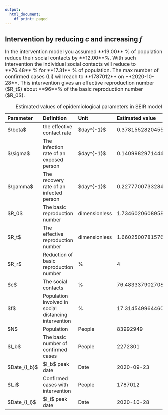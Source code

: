 ```yaml
---
output:
  html_document:
    df_print: paged
---
```




## Intervention by reducing $c$ and increasing $f$ 
<font size="3">
In the intervention model you assumed **19.00** % of population reduce their social contacts by **12.00**%. With such intervention the individual social contacts will reduce  to **76.48** % for **17.31** % of population. The max number of confirmed cases (I.i) will reach to **1787012** on **2020-10-28**. This intervention gives an effective reproduction number ($R_t$) about **96**% of the basic reproduction number ($R_0$).


<font>




<table class="table" style="width: auto !important; margin-left: auto; margin-right: auto;">
<caption>Estimated values of epidemiological parameters in SEIR model</caption>
 <thead>
  <tr>
   <th style="text-align:left;"> Parameter </th>
   <th style="text-align:left;"> Definition </th>
   <th style="text-align:left;"> Unit </th>
   <th style="text-align:left;"> Estimated value </th>
  </tr>
 </thead>
<tbody>
  <tr>
   <td style="text-align:left;"> $\beta$ </td>
   <td style="text-align:left;"> the effective contact rate </td>
   <td style="text-align:left;"> $day^{-1}$ </td>
   <td style="text-align:left;"> 0.378155282045551 </td>
  </tr>
  <tr>
   <td style="text-align:left;"> $\sigma$ </td>
   <td style="text-align:left;"> The infection rate of an exposed person </td>
   <td style="text-align:left;"> $day^{-1}$ </td>
   <td style="text-align:left;"> 0.140998297144487 </td>
  </tr>
  <tr>
   <td style="text-align:left;"> $\gamma$ </td>
   <td style="text-align:left;"> The recovery rate of an infected person </td>
   <td style="text-align:left;"> $day^{-1}$ </td>
   <td style="text-align:left;"> 0.227770073328468 </td>
  </tr>
  <tr>
   <td style="text-align:left;"> $R_0$ </td>
   <td style="text-align:left;"> The basic reproduction number </td>
   <td style="text-align:left;"> dimensionless </td>
   <td style="text-align:left;"> 1.73460206089584 </td>
  </tr>
  <tr>
   <td style="text-align:left;"> $R_t$ </td>
   <td style="text-align:left;"> The effective reproduction number </td>
   <td style="text-align:left;"> dimensionless </td>
   <td style="text-align:left;"> 1.6602500781576 </td>
  </tr>
  <tr>
   <td style="text-align:left;"> $R_r$ </td>
   <td style="text-align:left;"> Reduction of basic reproduction number </td>
   <td style="text-align:left;"> % </td>
   <td style="text-align:left;"> 4 </td>
  </tr>
  <tr>
   <td style="text-align:left;"> $c$ </td>
   <td style="text-align:left;"> The social contacts </td>
   <td style="text-align:left;"> % </td>
   <td style="text-align:left;"> 76.4833379027087 </td>
  </tr>
  <tr>
   <td style="text-align:left;"> $f$ </td>
   <td style="text-align:left;"> Population involved in social distancing intervention </td>
   <td style="text-align:left;"> % </td>
   <td style="text-align:left;"> 17.3145499644608 </td>
  </tr>
  <tr>
   <td style="text-align:left;"> $N$ </td>
   <td style="text-align:left;"> Population </td>
   <td style="text-align:left;"> People </td>
   <td style="text-align:left;"> 83992949 </td>
  </tr>
  <tr>
   <td style="text-align:left;"> $I_b$ </td>
   <td style="text-align:left;"> The basic number of confirmed cases </td>
   <td style="text-align:left;"> People </td>
   <td style="text-align:left;"> 2272301 </td>
  </tr>
  <tr>
   <td style="text-align:left;"> $Date_{I_b}$ </td>
   <td style="text-align:left;"> $I_b$ peak date </td>
   <td style="text-align:left;"> Date </td>
   <td style="text-align:left;"> 2020-09-23 </td>
  </tr>
  <tr>
   <td style="text-align:left;"> $I_i$ </td>
   <td style="text-align:left;"> Confirmed cases with intervention </td>
   <td style="text-align:left;"> People </td>
   <td style="text-align:left;"> 1787012 </td>
  </tr>
  <tr>
   <td style="text-align:left;"> $Date_{I_i}$ </td>
   <td style="text-align:left;"> $I_i$ peak date </td>
   <td style="text-align:left;"> Date </td>
   <td style="text-align:left;"> 2020-10-28 </td>
  </tr>
</tbody>
</table>


